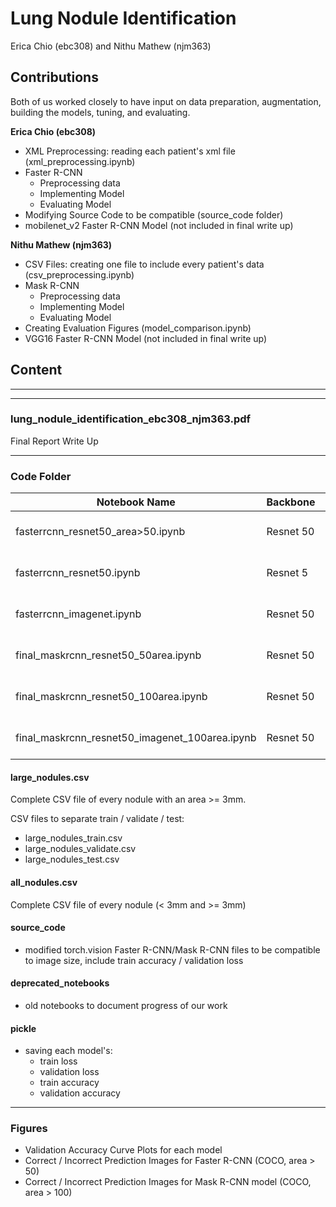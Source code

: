 # Lung Nodule Identification
Erica Chio (ebc308) and Nithu Mathew (njm363)


##  Contributions
Both of us worked closely to have input on data preparation, augmentation, building the models, tuning, and evaluating.

**Erica Chio (ebc308)** 
  * XML Preprocessing: reading each patient's xml file (xml_preprocessing.ipynb)
  * Faster R-CNN
    * Preprocessing data 
    * Implementing Model
    * Evaluating Model
  * Modifying Source Code to be compatible (source_code folder)
  * mobilenet_v2 Faster R-CNN Model (not included in final write up) 

**Nithu Mathew (njm363)**
  * CSV Files: creating one file to include every patient's data (csv_preprocessing.ipynb)
  * Mask R-CNN
    * Preprocessing data
    * Implementing Model
    * Evaluating Model
  * Creating Evaluation Figures (model_comparison.ipynb)
  * VGG16 Faster R-CNN Model (not included in final write up) 
  
## Content

---
---

### lung_nodule_identification_ebc308_njm363.pdf
Final Report Write Up

---

### Code Folder

| Notebook Name | Backbone      | Model         | Dataset       | Area         |
| ------------- | ------------- | ------------- | ------------- |------------- |
| fasterrcnn_resnet50_area>50.ipynb | Resnet 50 | Faster R-CNN | COCO | area >= 50 |
| fasterrcnn_resnet50.ipynb | Resnet 5  | Faster R-CNN  | COCO | area >= 100  |
| fasterrcnn_imagenet.ipynb | Resnet 50 | Faster R-CNN  | imageNET | area >= 100  |
| final_maskrcnn_resnet50_50area.ipynb | Resnet 50  | Mask R-CNN | COCO | area >= 50 |
| final_maskrcnn_resnet50_100area.ipynb | Resnet 50  | Mask R-CNN | COCO | area >= 100  |
| final_maskrcnn_resnet50_imagenet_100area.ipynb | Resnet 50 | Mask R-CNN | imageNET  | area >= 100 |

#### large_nodules.csv
Complete CSV file of every nodule with an area >= 3mm.

CSV files to separate train / validate / test:
* large_nodules_train.csv 
* large_nodules_validate.csv 
* large_nodules_test.csv 

#### all_nodules.csv 
Complete CSV file of every nodule (< 3mm and >= 3mm)

#### source_code 
* modified torch.vision Faster R-CNN/Mask R-CNN files to be compatible to image size, include train accuracy / validation loss

#### deprecated_notebooks
* old notebooks to document progress of our work

#### pickle
* saving each model's:
  * train loss
  * validation loss
  * train accuracy
  * validation accuracy
  
---

### Figures
 
 * Validation Accuracy Curve Plots for each model 
 * Correct / Incorrect Prediction Images for Faster R-CNN (COCO, area > 50) 
 * Correct / Incorrect Prediction Images for Mask R-CNN model (COCO, area > 100)


